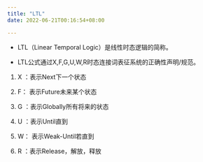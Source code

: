 ```yaml
---
title: "LTL"
date: 2022-06-21T00:16:54+08:00

---
```


-   LTL（Linear Temporal Logic）是线性时态逻辑的简称。

-   LTL公式通过X,F,G,U,W,R时态连接词表征系统的正确性声明/规范。

1.  X ：表示Next下一个状态

2.  F： 表示Future未来某个状态

3.  G ：表示Globally所有将来的状态

4.  U ：表示Until直到

5.  W： 表示Weak-Until若直到

6.  R ：表示Release，解放，释放

